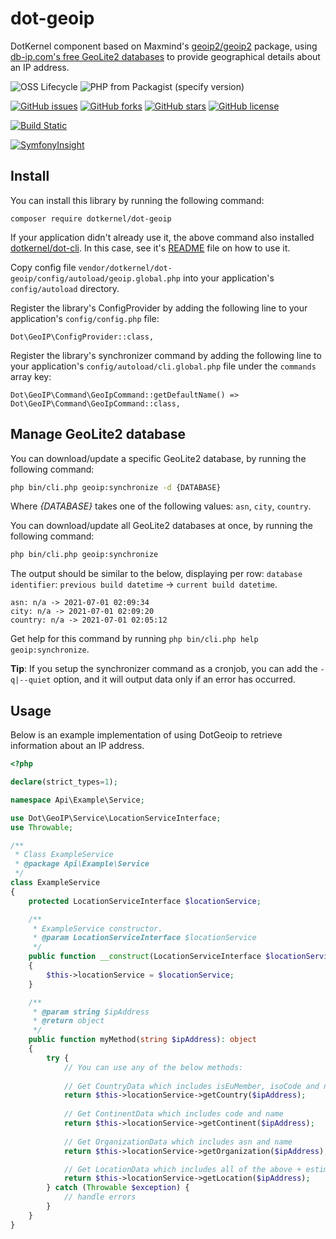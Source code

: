 # dot-geoip

DotKernel component based on Maxmind's [geoip2/geoip2](https://github.com/maxmind/GeoIP2-php) package, using [db-ip.com's free GeoLite2 databases](https://db-ip.com/db/) to provide geographical details about an IP address.

![OSS Lifecycle](https://img.shields.io/osslifecycle/dotkernel/dot-geoip)
![PHP from Packagist (specify version)](https://img.shields.io/packagist/php-v/dotkernel/dot-geoip/3.6.0)

[![GitHub issues](https://img.shields.io/github/issues/dotkernel/dot-geoip)](https://github.com/dotkernel/dot-geoip/issues)
[![GitHub forks](https://img.shields.io/github/forks/dotkernel/dot-geoip)](https://github.com/dotkernel/dot-geoip/network)
[![GitHub stars](https://img.shields.io/github/stars/dotkernel/dot-geoip)](https://github.com/dotkernel/dot-geoip/stargazers)
[![GitHub license](https://img.shields.io/github/license/dotkernel/dot-geoip)](https://github.com/dotkernel/dot-geoip/blob/3.0/LICENSE)

[![Build Static](https://github.com/dotkernel/dot-geoip/actions/workflows/static-analysis.yml/badge.svg?branch=3.0)](https://github.com/dotkernel/dot-geoip/actions/workflows/static-analysis.yml)

[![SymfonyInsight](https://insight.symfony.com/projects/f1468fbc-7c76-48d3-9ca7-0f4d135c0ff3/big.svg)](https://insight.symfony.com/projects/f1468fbc-7c76-48d3-9ca7-0f4d135c0ff3)

## Install

You can install this library by running the following command:

    composer require dotkernel/dot-geoip


If your application didn't already use it, the above command also installed [dotkernel/dot-cli](https://github.com/dotkernel/dot-cli).
In this case, see it's [README](https://github.com/dotkernel/dot-cli/blob/3.0/README.md) file on how to use it.

Copy config file `vendor/dotkernel/dot-geoip/config/autoload/geoip.global.php` into your application's `config/autoload` directory.

Register the library's ConfigProvider by adding the following line to your application's `config/config.php` file:

    Dot\GeoIP\ConfigProvider::class,

Register the library's synchronizer command by adding the following line to your application's `config/autoload/cli.global.php` file under the `commands` array key:

    Dot\GeoIP\Command\GeoIpCommand::getDefaultName() => Dot\GeoIP\Command\GeoIpCommand::class,


## Manage GeoLite2 database

You can download/update a specific GeoLite2 database, by running the following command:

```bash
php bin/cli.php geoip:synchronize -d {DATABASE}
```

Where _{DATABASE}_ takes one of the following values: `asn`, `city`, `country`.

You can download/update all GeoLite2 databases at once, by running the following command:

```bash
php bin/cli.php geoip:synchronize
```

The output should be similar to the below, displaying per row: `database identifier`: `previous build datetime` -> `current build datetime`.

```text
asn: n/a -> 2021-07-01 02:09:34
city: n/a -> 2021-07-01 02:09:20
country: n/a -> 2021-07-01 02:05:12
```

Get help for this command by running `php bin/cli.php help geoip:synchronize`.

**Tip**: If you setup the synchronizer command as a cronjob, you can add the `-q|--quiet` option, and it will output data only if an error has occurred.


## Usage

Below is an example implementation of using DotGeoip to retrieve information about an IP address.

```php
<?php

declare(strict_types=1);

namespace Api\Example\Service;

use Dot\GeoIP\Service\LocationServiceInterface;
use Throwable;

/**
 * Class ExampleService
 * @package Api\Example\Service
 */
class ExampleService
{
    protected LocationServiceInterface $locationService;

    /**
     * ExampleService constructor.
     * @param LocationServiceInterface $locationService
     */
    public function __construct(LocationServiceInterface $locationService)
    {
        $this->locationService = $locationService;
    }

    /**
     * @param string $ipAddress
     * @return object
     */
    public function myMethod(string $ipAddress): object
    {
        try {
            // You can use any of the below methods:
            
            // Get CountryData which includes isEuMember, isoCode and name
            return $this->locationService->getCountry($ipAddress);
            
            // Get ContinentData which includes code and name
            return $this->locationService->getContinent($ipAddress);
            
            // Get OrganizationData which includes asn and name
            return $this->locationService->getOrganization($ipAddress);

            // Get LocationData which includes all of the above + estimated coordinates + timezone
            return $this->locationService->getLocation($ipAddress);
        } catch (Throwable $exception) {
            // handle errors
        }
    }
}
```
